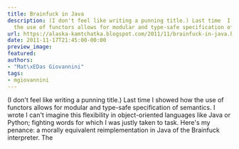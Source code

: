 ```yaml
---
title: Brainfuck in Java
description: (I don't feel like writing a punning title.) Last time  I showed how
  the use of functors allows for modular and type-safe specification of ...
url: https://alaska-kamtchatka.blogspot.com/2011/11/brainfuck-in-java.html
date: 2011-11-17T21:45:00-00:00
preview_image:
featured:
authors:
- "Mat\xEDas Giovannini"
tags:
- mgiovannini
---
```



(I don't feel like writing a punning title.) Last time I showed how the use of functors allows for modular and type-safe specification of semantics. I wrote I can't imagine this flexibility in object-oriented languages like Java or Python; fighting words for which I was justly taken to task. Here's my penance: a morally equivalent reimplementation in Java of the Brainfuck interpreter. The 
